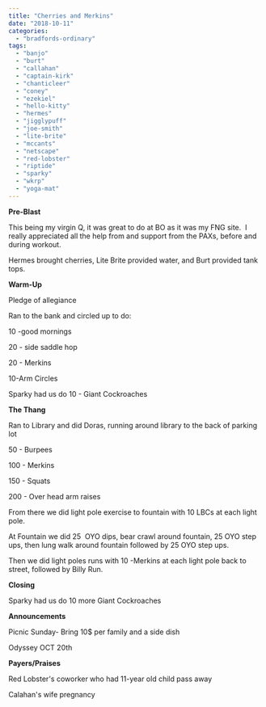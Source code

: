 ```yaml
---
title: "Cherries and Merkins"
date: "2018-10-11"
categories: 
  - "bradfords-ordinary"
tags: 
  - "banjo"
  - "burt"
  - "callahan"
  - "captain-kirk"
  - "chanticleer"
  - "coney"
  - "ezekiel"
  - "hello-kitty"
  - "hermes"
  - "jigglypuff"
  - "joe-smith"
  - "lite-brite"
  - "mccants"
  - "netscape"
  - "red-lobster"
  - "riptide"
  - "sparky"
  - "wkrp"
  - "yoga-mat"
---
```


**Pre-Blast** 

This being my virgin Q, it was great to do at BO as it was my FNG site.  I really appreciated all the help from and support from the PAXs, before and during workout.

Hermes brought cherries, Lite Brite provided water, and Burt provided tank tops.

**Warm-Up**

Pledge of allegiance

Ran to the bank and circled up to do:

10 -good mornings

20 - side saddle hop

20 - Merkins

10-Arm Circles

Sparky had us do 10 - Giant Cockroaches

**The Thang**

Ran to Library and did Doras, running around library to the back of parking lot

50 - Burpees

100 - Merkins

150 - Squats

200 - Over head arm raises

From there we did light pole exercise to fountain with 10 LBCs at each light pole.

At Fountain we did 25  OYO dips, bear crawl around fountain, 25 OYO step ups, then lung walk around fountain followed by 25 OYO step ups.

Then we did light poles runs with 10 -Merkins at each light pole back to street, followed by Billy Run.

**Closing**

Sparky had us do 10 more Giant Cockroaches

**Announcements**

Picnic Sunday- Bring 10$ per family and a side dish

Odyssey OCT 20th

**Payers/Praises**

Red Lobster's coworker who had 11-year old child pass away

Calahan's wife pregnancy
